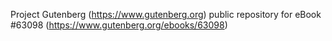 Project Gutenberg (https://www.gutenberg.org) public repository for
eBook #63098 (https://www.gutenberg.org/ebooks/63098)
